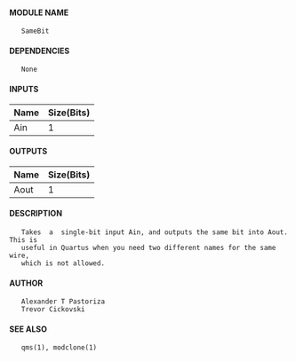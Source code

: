 #### MODULE NAME
       SameBit

#### DEPENDENCIES
       None

#### INPUTS
Name | Size(Bits)
-----|------------
Ain   |     1      

#### OUTPUTS
Name | Size(Bits)
-----|------------
Aout   |     1      

#### DESCRIPTION
       Takes  a  single-bit input Ain, and outputs the same bit into Aout.  This is
       useful in Quartus when you need two different names for the same  wire,
       which is not allowed.

#### AUTHOR
       Alexander T Pastoriza
       Trevor Cickovski

#### SEE ALSO
       qms(1), modclone(1)

